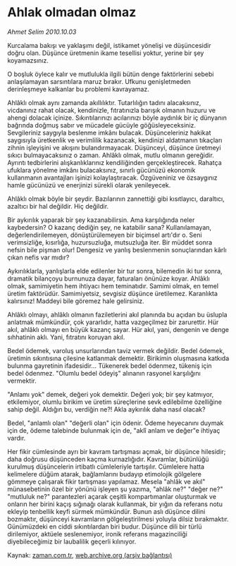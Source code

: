 # Ahlak olmadan  olmaz

*Ahmet Selim 2010.10.03*

<td class="columnist-detail">
<p>Kurcalama bakışı ve yaklaşımı değil, istikamet yönelişi ve düşüncesidir doğru olan. Düşünce üretmenin ikame tesellisi yoktur, yerine bir şey koyamazsınız.</p>
<p>
<div id="haberMetinDiv">
<p>O boşluk öylece kalır ve mutlulukla ilgili bütün denge faktörlerini sebebi anlaşılamayan sarsıntılara maruz bırakır. Ufkunu genişletmeden derinleşmeye kalkanlar bu problemi kavrayamaz.
<p>Ahlâklı olmak aynı zamanda akıllılıktır. Tutarlılığın tadını alacaksınız, vicdanınız rahat olacak, kendinizle, fıtratınızla barışık olmanın huzuru ve ahengi dolacak içinize. Sıkıntılarınızı acılarınızı böyle aydınlık bir iç dünyanın bağrında doğmuş sabır ve mücadele gücüyle göğüsleyeceksiniz. Sevgileriniz saygıyla beslenme imkânı bulacak. Düşünceleriniz hakikat saygısıyla üretkenlik ve verimlilik kazanacak, kendinizi aldatmanın tıkaçları zihnin işleyişini ve akışını bulandırmayacak. Düşünceyi, düşünce üretmeyi sıkıcı bulmayacaksınız o zaman. Ahlâklı olmak, mutlu olmanın gereğidir. Ayrıntı tedbirlerini alışkanlıklarınız kendiliğinden gerçekleştirecek. Rahatça ufuklara yönelme imkânı bulacaksınız, sınırlı gücünüzü ekonomik kullanmanın avantajları işinizi kolaylaştıracak. Özgüveniniz ve özsaygınız hamle gücünüzü ve enerjinizi sürekli olarak yenileyecek.
<p>Ahlâklı olmak böyle bir şeydir. Bazılarının zannettiği gibi kısıtlayıcı, daraltıcı, azaltıcı bir hal değildir. Hiç değildir.
<p>Bir aykırılık yaparak bir şey kazanabilirsin. Ama karşılığında neler kaybedersin? O kazanç dediğin şey, ne katabilir sana? Kullanılamayan, değerlendirilemeyen, dönüştürülemeyen bir biçimsel artı'dır o. Seni verimsizliğe, kısırlığa, huzursuzluğa, mutsuzluğa iter. Bir müddet sonra nefsin bile pişman olur! Dengesiz ve yanlış beslenmenin sonuçlarından kârlı çıkan nefis var mıdır?
<p>Aykırılıklarla, yanlışlarla elde edilenler bir tur sonra, bilemedin iki tur sonra, dramatik bilançoyu burnunuza dayar, faturaları önünüze koyar. Ahlâklı olmak, samimiyetin hem ihtiyacı hem teminatıdır. Samimi olmak, en temel üretim faktörüdür. Samimiyetsiz, sevgisiz düşünce üretilemez. Karanlıkta kalırsınız! Maddeyi bile göremez hale gelirsiniz.
<p>Ahlâklı olmayı, ahlâklı olmanın faziletlerini akıl planında bu açıdan bu üslupla anlatmak mümkündür, çok yararlıdır, hatta vazgeçilmez bir zarurettir. Hür akıl, ahlâklı olmayı en büyük kazanç sayar. Hür akıl, yani, dengenin ve denge sıhhatinin aklı. Yani, fıtratını koruyan akıl.
<p>Bedel ödemek, varoluş unsurlarından taviz vermek değildir. Bedel ödemek, üretimin sıkıntısına çilesine katlanmak demektir. Birikimin oluşmasına katkıda bulunma gayretinin ifadesidir... Tükenerek bedel ödenmez, tükeniş için bedel ödenmez. "Olumlu bedel ödeyiş" alınanın rasyonel karşılığını vermektir.
<p>"Anlamı yok" demek, değeri yok demektir. Değeri yok; bir şey katmıyor, etkilemiyor, olumlu birikim ve üretim süreçlerine sevk edilebilme özelliğine sahip değil. Aldığın bu, verdiğin ne?! Akla aykırılık daha nasıl olacak?
<p>Bedel, "anlamlı olan" "değerli olan" için ödenir. Ödeme heyecanını duymak için de, ödeme talebinde bulunmak için de, "aklî anlam ve değer"e ihtiyaç vardır.
<p>Her fikir cümlesinde ayrı bir kavram tartışması açmak, bir düşünce hilesidir; daha doğrusu düşünceden kaçma kurnazlığıdır. Kavramlar, bütünlüğü kurulmuş düşüncelerin irtibatlı cümleleriyle tartışılır. Cümlelere hatta kelimelere düğüm atarak, bağlamlarını budayıp etimolojik gölgelere gömmeye çalışarak fikir tartışması yapılamaz. Mesela "ahlâk ve akıl" münasebetinin özel bir yönünü işleyen şu yazıma, "ahlâk ne?" "değer ne?" "mutluluk ne?" parantezleri açarak çeşitli kompartımanlar oluşturmak ve onların her birini kaçış sığınağı olarak kullanmak, bir yığın da referans notu ekleyip tenbellik keyfi sürmek mümkündür. Bunun aslı düşünce dilini bozmaktır, düşünceyi kavramların gölgeleştirilmesi yoluyla dilsiz bırakmaktır. Günümüzdeki en ciddi sıkıntılardan biri budur. Düşünce dili bir türlü dirilemiyor, aktüele seslenemiyor, ironik referans magazinciliği diyebileceğimiz bir laubalilik geçerli kılınıyor. </p></p></p></p></p></p></p></p></p></p></div>
</p>
<a href="http://web.archive.org/web/20101224222834/mailto:a.selim@zaman.com.tr">
</a></td>

Kaynak: [zaman.com.tr](http://zaman.com.tr/yazar.do?yazino=1035158), [web.archive.org (arşiv bağlantısı)](http://web.archive.org/web/20101224222834/http://zaman.com.tr/yazar.do?yazino=1035158)
